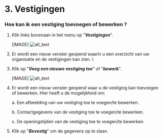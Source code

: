 # 3. Vestigingen

### Hoe kan ik een vestiging toevoegen of bewerken ?

1.  Klik links bovenaan in het menu op "**_Vestigingen_**".

    [IMAGE]
    ![alt_text](images/Aanbieders-Nijmegen3.png "image_tooltip")

1.  Er wordt een nieuw venster geopend waarin u een overzicht van uw organisatie en de vestigingen kan zien. \

1.  Klik op "**_Voeg een nieuwe vestiging toe_**" of "**_bewerk_**".

    [IMAGE]
    ![alt_text](images/Aanbieders-Nijmegen4.png "image_tooltip")

1.  Er wordt een nieuw venster geopend waar u de vestiging kan toevoegen of bewerken. Hier heeft u de mogelijkheid om:

    a.  Een afbeelding van uw vestiging toe te voegen/te bewerken.

    b.  Contactgegevens van de vestiging toe te voegen/te bewerken.

    c.  De openingstijden van de vestiging toe te voegen/te bewerken.

1.  Klik op "**_Bevestig_**" om de gegevens op te slaan.
